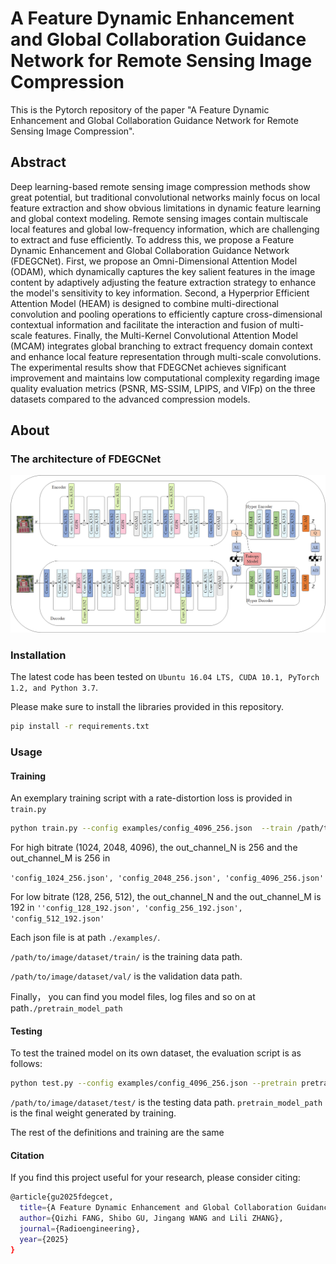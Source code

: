 # A Feature Dynamic Enhancement and Global Collaboration Guidance Network for Remote Sensing Image Compression

This is the Pytorch repository of the paper "A Feature Dynamic Enhancement and Global Collaboration Guidance Network for Remote Sensing Image Compression".

## Abstract

Deep learning-based remote sensing image compression methods show great potential, but traditional convolutional networks mainly focus on local feature extraction and show obvious limitations in dynamic feature learning and global context modeling. Remote sensing images contain multiscale local features and global low-frequency information, which are challenging to extract and fuse efficiently. To address this, we propose a Feature Dynamic Enhancement and Global Collaboration Guidance Network (FDEGCNet). First, we propose an Omni-Dimensional Attention Model (ODAM), which dynamically captures the key salient features in the image content by adaptively adjusting the feature extraction strategy to enhance the model's sensitivity to key information. Second, a Hyperprior Efficient Attention Model (HEAM) is designed to combine multi-directional convolution and pooling operations to efficiently capture cross-dimensional contextual information and facilitate the interaction and fusion of multi-scale features. Finally, the Multi-Kernel Convolutional Attention Model (MCAM) integrates global branching to extract frequency domain context and enhance local feature representation through multi-scale convolutions. The experimental results show that FDEGCNet achieves significant improvement and maintains low computational complexity regarding image quality evaluation metrics (PSNR, MS-SSIM, LPIPS, and VIFp) on the three datasets compared to the advanced compression models.

## About

### The architecture of FDEGCNet

![Architecture](FDEGCNet.png)

### Installation

The latest code has been tested on `Ubuntu 16.04 LTS, CUDA 10.1, PyTorch 1.2, and Python 3.7`. 

Please make sure to install the libraries provided in this repository.

```bash
pip install -r requirements.txt
```

### Usage

#### Training

An exemplary training script with a rate-distortion loss is provided in  `train.py`

```bash
python train.py --config examples/config_4096_256.json  --train /path/to/image/dataset/train/ --val /path/to/image/dataset/val/ --pretrain pretrain_model_path 
```

For high bitrate (1024, 2048, 4096), the out_channel_N is 256 and the out_channel_M is 256 in

`'config_1024_256.json', 'config_2048_256.json', 'config_4096_256.json'`

For low bitrate (128, 256, 512), the out_channel_N and the out_channel_M is 192 in
`''config_128_192.json', 'config_256_192.json', 'config_512_192.json'`

Each json file is at path `./examples/`.

`/path/to/image/dataset/train/` is the training data path.

`/path/to/image/dataset/val/` is the validation data path.

Finally， you can find you model files, log files and so on at path`./pretrain_model_path`

#### Testing

To test the trained model on its own dataset, the evaluation script is as follows:

```bash
python test.py --config examples/config_4096_256.json --pretrain pretrain_model_path  --val /path/to/image/dataset/test/
```

`/path/to/image/dataset/test/` is the testing data path.
`pretrain_model_path` is the final weight generated by training.

The rest of the definitions and training are the same

#### Citation

If you find this project useful for your research, please consider citing:

```bash
@article{gu2025fdegcet,
  title={A Feature Dynamic Enhancement and Global Collaboration Guidance Network for Remote Sensing Image Compression},
  author={Qizhi FANG, Shibo GU, Jingang WANG and Lili ZHANG},
  journal={Radioengineering},
  year={2025}
}
```
